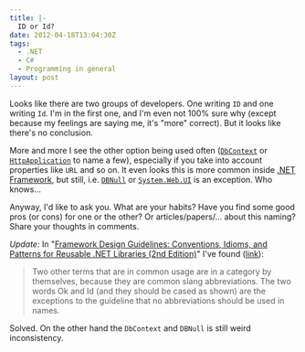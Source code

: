 ```yaml
---
title: |-
  ID or Id?
date: 2012-04-18T13:04:30Z
tags:
  - .NET
  - C#
  - Programming in general
layout: post
---
```

Looks like there are two groups of developers. One writing `ID` and one writing `Id`. I'm in the first one, and I'm even not 100% sure why (except because my feelings are saying me, it's "more" correct). But it looks like there's no conclusion.

More and more I see the other option being used often ([`DbContext`][1] or [`HttpApplication`][2] to name a few), especially if you take into account properties like `URL` and so on. It even looks this is more common inside [.NET Framework][3], but still, i.e. [`DBNull`][4] or [`System.Web.UI`][5] is an exception. Who knows...

Anyway, I'd like to ask you. What are your habits? Have you find some good pros (or cons) for one or the other? Or articles/papers/... about this naming? Share your thoughts in comments.

_Update:_ In "[Framework Design Guidelines: Conventions, Idioms, and Patterns for Reusable .NET Libraries (2nd Edition)][6]" I've found ([link][7]):

> Two other terms that are in common usage are in a category by themselves, because they are common slang abbreviations. The two words Ok and Id (and they should be cased as shown) are the exceptions to the guideline that no abbreviations should be used in names.

Solved. On the other hand the `DbContext` and `DBNull` is still weird inconsistency.

[1]: http://msdn.microsoft.com/en-us/library/system.data.entity.dbcontext.aspx
[2]: http://msdn.microsoft.com/en-us/library/system.web.httpapplication.aspx
[3]: http://www.microsoft.com/net
[4]: http://msdn.microsoft.com/en-us/library/system.dbnull.aspx
[5]: http://msdn.microsoft.com/en-us/library/system.web.ui.aspx
[6]: https://kindle.amazon.com/work/framework-design-guidelines-conventions-ebook/B001868XIQ/B0017SWPNO
[7]: https://kindle.amazon.com/post/yf-A47m2S7WC6KD4RSgbVQ